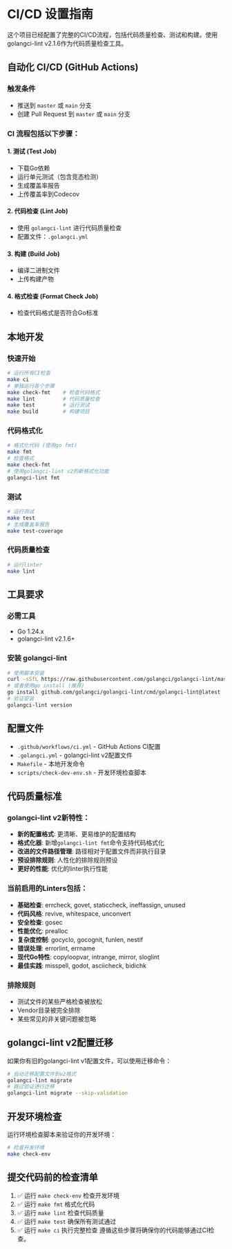 # CI/CD 设置指南
这个项目已经配置了完整的CI/CD流程，包括代码质量检查、测试和构建。使用golangci-lint v2.1.6作为代码质量检查工具。
## 自动化 CI/CD (GitHub Actions)
### 触发条件
- 推送到 `master` 或 `main` 分支
- 创建 Pull Request 到 `master` 或 `main` 分支
### CI 流程包括以下步骤：
#### 1. 测试 (Test Job)
- 下载Go依赖
- 运行单元测试（包含竞态检测）
- 生成覆盖率报告
- 上传覆盖率到Codecov
#### 2. 代码检查 (Lint Job)
- 使用 `golangci-lint` 进行代码质量检查
- 配置文件：`.golangci.yml`
#### 3. 构建 (Build Job)
- 编译二进制文件
- 上传构建产物
#### 4. 格式检查 (Format Check Job)
- 检查代码格式是否符合Go标准
## 本地开发
### 快速开始
```bash
# 运行所有CI检查
make ci
# 单独运行各个步骤
make check-fmt    # 检查代码格式
make lint         # 代码质量检查
make test         # 运行测试
make build        # 构建项目
```
### 代码格式化
```bash
# 格式化代码 (使用go fmt)
make fmt
# 检查格式
make check-fmt
# 使用golangci-lint v2的新格式化功能
golangci-lint fmt
```
### 测试
```bash
# 运行测试
make test
# 生成覆盖率报告
make test-coverage
```
### 代码质量检查
```bash
# 运行linter
make lint
```
## 工具要求
### 必需工具
- Go 1.24.x
- golangci-lint v2.1.6+
### 安装 golangci-lint
```bash
# 使用脚本安装
curl -sSfL https://raw.githubusercontent.com/golangci/golangci-lint/master/install.sh | sh -s -- -b $(go env GOPATH)/bin
# 或者使用go install (推荐)
go install github.com/golangci/golangci-lint/cmd/golangci-lint@latest
# 验证安装
golangci-lint version
```
## 配置文件
- `.github/workflows/ci.yml` - GitHub Actions CI配置
- `.golangci.yml` - golangci-lint v2配置文件
- `Makefile` - 本地开发命令
- `scripts/check-dev-env.sh` - 开发环境检查脚本
## 代码质量标准
### golangci-lint v2新特性：
- **新的配置格式**: 更清晰、更易维护的配置结构
- **格式化器**: 新增`golangci-lint fmt`命令支持代码格式化
- **改进的文件路径管理**: 路径相对于配置文件而非执行目录
- **预设排除规则**: 人性化的排除规则预设
- **更好的性能**: 优化的linter执行性能
### 当前启用的Linters包括：
- **基础检查**: errcheck, govet, staticcheck, ineffassign, unused
- **代码风格**: revive, whitespace, unconvert
- **安全检查**: gosec
- **性能优化**: prealloc
- **复杂度控制**: gocyclo, gocognit, funlen, nestif
- **错误处理**: errorlint, errname
- **现代Go特性**: copyloopvar, intrange, mirror, sloglint
- **最佳实践**: misspell, godot, asciicheck, bidichk
### 排除规则
- 测试文件的某些严格检查被放松
- Vendor目录被完全排除
- 某些常见的非关键问题被忽略
## golangci-lint v2配置迁移
如果你有旧的golangci-lint v1配置文件，可以使用迁移命令：
```bash
# 自动迁移配置文件到v2格式
golangci-lint migrate
# 跳过验证进行迁移
golangci-lint migrate --skip-validation
```
## 开发环境检查
运行环境检查脚本来验证你的开发环境：
```bash
# 检查开发环境
make check-env
```
## 提交代码前的检查清单
1. ✅ 运行 `make check-env` 检查开发环境
2. ✅ 运行 `make fmt` 格式化代码
3. ✅ 运行 `make lint` 检查代码质量
4. ✅ 运行 `make test` 确保所有测试通过
5. ✅ 运行 `make ci` 执行完整检查
遵循这些步骤将确保你的代码能够通过CI检查。
